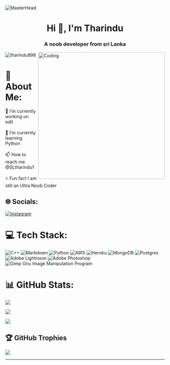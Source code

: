 
<!---
tharindu899/tharindu899 is a ✨ special ✨ repository because its `README.md` (this file) appears on your GitHub profile.
You can click the Preview link to take a look at your changes.
--->
![MasterHead](https://previews.123rf.com/images/karpenkoilia/karpenkoilia1806/karpenkoilia180600011/102988806-vector-line-web-concept-for-programming-linear-web-banner-for-coding-.jpg)

<h1 align="center">Hi 👋, I'm Tharindu</h1>

<h3 align="center">A noob developer from sri Lanka </h3>

<img align="right" alt="Coding" width="400" src="https://miro.medium.com/max/1360/0*7Q3yvSIv_t0ioJ-Z.gif">

<p align="left"> <img src="https://komarev.com/ghpvc/?username=tharindu899&label=Profile%20views&color=0e75b6&style=flat" alt="tharindu898" /> </p>

# 💫 About Me:

🔭 I’m currently working on edit<br><br>🌱 I’m currently learning Python<br><br>📫 How to reach me @SLtharindu1<br><br>⚡ Fun fact I am still an Ultra Noob Coder

## 🌐 Socials:

[![Instagram](https://img.shields.io/badge/Instagram-%23E4405F.svg?logo=Instagram&logoColor=white)](https://instagram.com/Tharindu ) 

# 💻 Tech Stack:

![C++](https://img.shields.io/badge/c++-%2300599C.svg?style=for-the-badge&logo=c%2B%2B&logoColor=white) ![Markdown](https://img.shields.io/badge/markdown-%23000000.svg?style=for-the-badge&logo=markdown&logoColor=white) ![Python](https://img.shields.io/badge/python-3670A0?style=for-the-badge&logo=python&logoColor=ffdd54) ![AWS](https://img.shields.io/badge/AWS-%23FF9900.svg?style=for-the-badge&logo=amazon-aws&logoColor=white) ![Heroku](https://img.shields.io/badge/heroku-%23430098.svg?style=for-the-badge&logo=heroku&logoColor=white) ![MongoDB](https://img.shields.io/badge/MongoDB-%234ea94b.svg?style=for-the-badge&logo=mongodb&logoColor=white) ![Postgres](https://img.shields.io/badge/postgres-%23316192.svg?style=for-the-badge&logo=postgresql&logoColor=white) ![Adobe Lightroom](https://img.shields.io/badge/Adobe%20Lightroom-31A8FF.svg?style=for-the-badge&logo=Adobe%20Lightroom&logoColor=white) ![Adobe Photoshop](https://img.shields.io/badge/adobephotoshop-%2331A8FF.svg?style=for-the-badge&logo=adobephotoshop&logoColor=white) ![Gimp Gnu Image Manipulation Program](https://img.shields.io/badge/Gimp-657D8B?style=for-the-badge&logo=gimp&logoColor=FFFFFF)

# 📊 GitHub Stats:

![](https://github-readme-stats.vercel.app/api?username=tharindu899&theme=dark&hide_border=false&include_all_commits=false&count_private=false)<br/>

![](https://github-readme-streak-stats.herokuapp.com/?user=tharindu899&theme=dark&hide_border=false)<br/>

![](https://github-readme-stats.vercel.app/api/top-langs/?username=tharindu899&theme=dark&hide_border=false&include_all_commits=false&count_private=false&layout=compact)

## 🏆 GitHub Trophies

![](https://github-profile-trophy.vercel.app/?username=tharindu899&theme=radical&no-frame=false&no-bg=true&margin-w=4)

---
